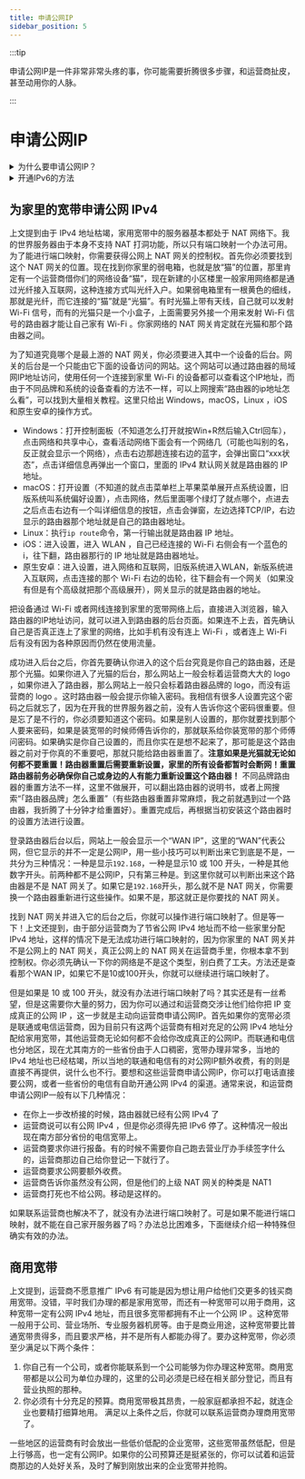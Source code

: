 ```yaml
---
title: 申请公网IP
sidebar_position: 5
---
```

:::tip

申请公网IP是一件非常非常头疼的事，你可能需要折腾很多步骤，和运营商扯皮，甚至动用你的人脉。

:::

# 申请公网IP

<details>
  <summary>为什么要申请公网IP？</summary>

## IPv4 的枯竭和 IPv6 推广的层层阻力

从 IPv4 的格式可以看出，IPv4 共可以表示 4,294,967,296（40亿）个地址。然而由于一些特殊的规定，如`192.168`开头的IP地址只能用于内网，实际可以分配给互联网上计算机的IP地址远比总量要少。本来 40 亿地址就不够地球上 70 亿人每人一个，更不幸的是，这些 IP 地址的分配还不均匀。美国的国防部和贝尔实验室就拥有上亿个 IPv4 地址，至于整个中国大陆拥有约 4 亿个，虽然很多，但是远不够 14 亿人分配。为了让 IPv4 够分，出现了 NAT 技术。 NAT 的原理是将一些电脑组成一个局域网，然后不给它们分配公网IP，只让自己拥有公网 IP。那没有在公网上的 IP 地址怎么给访问公网上其他的服务器呢？ NAT 的网关就给局域网中的所有电脑都分配局域网 IP，然后让它们在访问互联网时经过自己。而被访问的服务器也是需要客户端的IP地址和端口的，此时 NAT 的网关就将客户端的端口绑定到自己公网IP的一个端口，这样对于服务器来说，就是 NAT 网关把自己假扮成了客户端，然后应客户端的要求和服务器进行通信。

这样电脑访问互联网上服务器的需求就解决了，可是如果 NAT 的局域网里有服务器该怎么办？这个服务器没有被分配到公网 IP，其他客户端用什么访问他？ NAT  有两种方式可以实现服务器在公网提供服务：第一种叫端口映射， NAT 网关主动把自己在公网上的一个端口的流量转发到局域网中对应IP的指定端口，这样局域网中特定服务器的特定端口就是 NAT 网关的公网IP上的一个端口，公网上其他客户端直接访问这个公网IP的这个端口，就可以访问到那个服务器上的特定服务了，这样就实现了 NAT 中的服务器将自己的端口开放到公网。第二种叫 NAT 打洞，与第一种方法不同的是，第一种 NAT 需要主动把服务器的局域网IP上的端口和自己在公网IP上的端口进行绑定，而这种方法完全不需要 NAT 主动做任何操作，只需要他进行正常的转换就可以了。上文提到 NAT 为了让局域网中的电脑访问公网上的服务器，需要把自己的指定端口和指定内网IP上的端口之间的流量进行转发，双方就可以进行双向通信了。那么就可以利用 NAT 的这个特性，首先让局域网中的服务器访问公网上的另一台服务器，让 NAT 去接上这根线，再让客户端也去访问公网上的那台服务器，让它的 NAT 也建立这个连接。两边连接建立好后，这个服务器告诉双方彼此的 NAT 为这些连接准备的端口号，双方就可以通过彼此的IP地址和已经接好的这根线，透过 NAT 愉快地连接了。

随着互联网的发展，越来越多的人拥有了网络终端，而每个网络终端都需要一个IP地址来访问互联网。 NAT 技术出现后，很多路由器都具备了这个功能，因此每家只需要在自己办的宽带上接一个有AT 功能的路由器，然后把自己所有要上网的设备连接到这个路由器，就可以实现每户人家只需要一个 IPv4 地址。然而这样的人家越来越多，就算一家只给一个 IPv4 地址然后让所有人自行准备路由器来搭建 NAT ， IPv4 地址也已经不够分了。于是运营商想了一个办法，他们自己准备了 NAT 网关，把几户人家的网线接到这个 NAT 网关下，就实现了这几户共用同一个公网IP。这下对于运营商来说，公网IP终于是够用了。可是对于这几户人家来说，自己搭建服务器却成了难题：虽然能控制自己的 NAT 网关，却无法控制运营商的 NAT 网关，由于端口映射需要 NAT 网关主动，这个方案就用不了了。此时 NAT 打洞的方案仍然可行，可是这个方案对于联网用途本身要求很高，首先它需要服务端和客户端软件都支持特定的 NAT 打洞方式，而且它还需要服务端和客户端采用特殊的协议进行通信，对于现有的大部分从未考虑过 NAT 打洞方案的软件来说，这个办法也行不通。就这样，被接到运营商的 NAT 下的设备就几乎都失去了成为服务器的能力。不过还好IP地址没到非常稀缺的程度，现在仍然有一些宽带可以分配到公网 IP，也就能掌握位于公网的 NAT 网关的控制权，并通过端口映射方案在局域网中搭建服务器。

造成以上种种现象的根本原因，其实就是 IPv4 太少了。为了解决这种现象， IPv6  特意加长了表示方式，看那长长的地址就知道， IPv6  的地址肯定是用不完了。事实上， IPv6  的地址一共有 3.4 百万亿亿亿亿个，确实是分不完啊！难怪会有人说地球上的每一粒沙子都能分配到一个 IPv6 地址。 IPv6  的出现打破了层层 NAT 的现状，让每台电脑都能重新获得公网IP。然而 IPv6 由于和 IPv4 不兼容，在推广时遇到了大难题。首先是现有的老旧设备需要更新，因为它们不支持新的 IPv6 协议。很多软件也需要大改，因为它们是专为 IPv4 设计的。要从 IPv4 更换到 IPv6 ，所需要进行的工作极其庞大，所以出现了 IPv4 和 IPv6 共存的方案，即双栈网络。支持双栈的设备既可以使用 IPv4 工作也可以使用 IPv6 工作，而且为了加速 IPv4 的淘汰，很多设备会刻意地默认使用 IPv6 上网，在 IPv6 无法使用时再使用 IPv4 。就这样，一段漫长的过渡阶段开始了。越来越多的设备和网络开始支持 IPv6 ，可 IPv4 始 终无法淘汰，因为旧设备和旧软件实在是太多了。

可是近年来，据说 IPv6 的更新速度减缓了，据说主要是运营商尝到了 NAT 的甜头，因为套上运营商 NAT 后，用户就无法自行搭建服务器了，这样用户既不会用家用宽带提供未经审查的服务，也会被迫花更多钱去运营商那里购买昂贵的商用宽带，总地来说就是处处都利好了运营商，让他们既能给自己降低维护成本，又能让用户多给他们花钱。

</details>

<details>
  <summary>开通IPv6的方法</summary>

## 开通IPv6

通常来说国内手机流量（移动数据）的网络环境在绝大部分地区已经支持 IPv6 。然而由于设备老旧或配置不当等原因，很多宽带（例如家里办的宽带，网吧、酒店、饭店等公共场所的免费 Wi-Fi ）都仍然不支持 IPv6 。如果你想知道自己正在使用的网络是否支持 IPv6 ，可以访问这两个网站：ipw.cn 和 testipv6.cn，它们会告诉你你现在的网络对 IPv6 的支持情况。如果你的网络还不支持 IPv6 ，你可能需要自行操作来开启。由于开通 IPv6 仅仅是一个开关，但是接触到这个开关的途径每个运营商、厂商和路由器品牌的方式都不同。下面仅给出2024年一种可能的方式，如果其中有步骤失效，可以上网搜索其他实现该步骤的方法，或者直接上网搜索其他方法操作。
1. 检查是否已经有 IPv6 :如果是 Windows 系统，先打开任务管理器，点击性能选项卡，侧边栏找到以太网点击，下面的信息如果有显示 IPv6 地址，而且前缀不是`fe80`，那基本就证明是已经有 IPv6 了。国内绝大多数都是 `2408` `2409` `240e` 开头，如果是其他的你也可以百度一下这个开头，没有说是内网地址或者虚拟机就行
2. 检查宽带是否有开通 IPv6 的条件，如果还不支持 IPv6 那么无法开通，只能换家运营商或者等运营商方面升级。有的时候宽带已经支持 IPv6 ，但是路由器并没有开启。路由器如何开启 IPv6 可以百度搜索路由器品牌+怎么开 IPv6  。这里给出常见的华为路由器和tplink路由器的开启方法
    - 华为路由器：登录后台之后，点击顶部更多功能，侧边栏找到网络设置点击展开，选择 IPv6 ，打开开关，下面所有选项全选择自动配置，点击保存。切换到侧边栏里面的路由器信息页面，如果 IPv6 那一段显示出来的地址里面有不是`fe80`这种的 IPv6 地址（可能也会有fe80开头的，别全都是就行），那就是成功开启了 IPv6 。
    - tplink路由器：登录后台后点击底部路由设置，侧边栏找到 IPv6 设置点击， IPv6 功能调整为开启，WAN口连接类型选择自动获取IP地址，点击保存。我没有tplink路由器，不清楚怎么找 IPv6 地址，总之找到 IPv6 地址之后，跟上段华为路由器要求的效果一样就行。
如果按照上面的方法设置之后路由器里也显示fe80的地址，证明你的光猫也需要配置，或者宽带不支持 IPv6  。现在仍然有一些小运营商和一些地区不支持 IPv6 ，因为网络铺设的成本在那， IPv6 的普及还需要时间。
3. 检查路由器的上网方式：此时先打开路由器的后台，查看路由器的上网方式。不会操作可以百度路由器品牌+怎么设置拨号上网。华为路由器点击顶部“我要上网”就可以看到上网方式，TP-Link路由器点击底部路由设置，侧边栏找到上网设置，就可以看到上网方式。如果这一步设置的是 DDNS（自动获取IP地址），那就需要修改光猫设置。如果这一步设置的已经是拨号上网（PPPOE），那就证明你的运营商没有给你开 IPv6 或者不支持 IPv6 ，你就可以直接跳过下面修改光猫的步骤，直接跟运营商报修说要开通 IPv6 。
4. 修改光猫为桥接：下面需要修改光猫设置。如果安装师傅没给你超级密码，此时有以下三种解决办法：
    1. （成功率最高，但需要花钱）在某宝某多搜索“光猫超级密码”，会有很多破解光猫超级密码的服务。这里有没有水深的情况我不清楚，我也没研究过，但是确实有些人在用这个途径，比较有效。
    2. （完全自行操作，社恐患者福音）在搜索引擎搜索自己的运营商+光猫品牌+超级密码，然后在光猫后台挨个试。这是一个很漫长的过程，因为每个地区的运营商的默认超级密码都不同，甚至有可能你那边的运营商给你的密码是完全随机的，因此你在网上找到的大多数密码可能都不能用。
有了超级密码之后，登录光猫后台，先记下原来的帐号密码，然后将上网方式修改为桥接。运营商的光猫型号众多，没有主流的后台界面，这里需要大家上网搜索光猫型号（在光猫的外壳，后台界面，底部的铭牌都有可能看到）+怎么改桥接，并根据实际情况灵活应对。这里对动手能力要求很高，单凭这个教程很难讲明白。
    3. 如果你搞不到超级密码，也可以直接报修，跟安装师傅说你要改桥接。大部分都会直接给改，一部分运营商的安装师傅会说需要给你报备，我家这个就是，我电话说完之后他说要给我报备，报备之后才能改桥接。
5. 使用路由器拨号：光猫改成桥接之后，进入路由器后台，将按上文查看上网方式的方法找到上网方式，改成拨号上网（PPPoE），填入在光猫后台找到的帐号密码并保存。此时你家宽带的质量应该会有所提升，毕竟这次网关给到了路由器，自己的路由器性能一般都比运营商给的那个光猫的要好。此外一部分用联通电信宽带的路由器应该会直接有 IPv4 公网了。如果你是联通电信但仍然没有 IPv4 公网，可以报修说让他给开一下，一些地方是可以给开的，一些地方会要求额外收费，或者直接不给开，毕竟 IPv4 资源紧缺，运营商能靠商宽捞一笔。这时候再去查看 IPv6 的情况，如果仍然没有，就可能是需要联系运营商开，或者运营商不支持了。
6.  折腾完路由器之后，回到服务器上，任务管理器里应该就显示公网v6地址了。要测试这个v6是不是真的生效了，可以访问ipw.cn或testipv6.cn测试。

自此服务器的 IPv6 已经全部配置完毕了。

</details>

## 为家里的宽带申请公网 IPv4 

上文提到由于 IPv4 地址枯竭，家用宽带中的服务器基本都处于 NAT 网络下。我的世界服务器由于本身不支持 NAT 打洞功能，所以只有端口映射一个办法可用。为了能进行端口映射，你需要获得公网上 NAT 网关的控制权。首先你必须要找到这个 NAT 网关的位置。现在找到你家里的弱电箱，也就是放“猫”的位置，那里肯定有一个运营商借你们的网络设备“猫”，现在新建的小区楼里一般家用网络都是通过光纤接入互联网，这种连接方式叫光纤入户。如果弱电箱里有一根黄色的细线，那就是光纤，而它连接的“猫”就是“光猫”。有时光猫上带有天线，自己就可以发射 Wi-Fi 信号，而有的光猫只是一个小盒子，上面需要另外接一个用来发射 Wi-Fi 信号的路由器才能让自己家有 Wi-Fi 。你家网络的 NAT 网关肯定就在光猫和那个路由器之间。

为了知道究竟哪个是最上游的 NAT 网关，你必须要进入其中一个设备的后台。网关的后台是一个只能由它下面的设备访问的网站。这个网站可以通过路由器的局域网IP地址访问，使用任何一个连接到家里 Wi-Fi 的设备都可以查看这个IP地址，而由于不同品牌和系统的设备查看的方法不一样，可以上网搜索“路由器的ip地址怎么看”，可以找到大量相关教程。这里只给出 Windows，macOS，Linux ，iOS 和原生安卓的操作方式。
- Windows：打开控制面板（不知道怎么打开就按Win+R然后输入Ctrl回车），点击网络和共享中心，查看活动网络下面会有一个网络几（可能也叫别的名，反正就会显示一个网络），点击右边那趟连接右边的蓝字，会弹出窗口“xxx状态”，点击详细信息再弹出一个窗口，里面的 IPv4 默认网关就是路由器的 IP 地址。
- macOS：打开设置（不知道的就点击菜单栏上苹果菜单展开点系统设置，旧版系统叫系统偏好设置），点击网络，然后里面哪个绿灯了就点哪个，点进去之后点击右边有一个叫详细信息的按钮，点击会弹窗，左边选择TCP/IP，右边显示的路由器那个地址就是自己的路由器地址。
- Linux：执行`ip route`命令，第一行输出就是路由器 IP 地址。
- iOS：进入设置，进入 WLAN ，自己已经连接的 Wi-Fi 右侧会有一个蓝色的i，往下翻，路由器那行的 IP 地址就是路由器地址。
- 原生安卓：进入设置，进入网络和互联网，旧版系统进入WLAN，新版系统进入互联网，点击连接的那个 Wi-Fi 右边的齿轮，往下翻会有一个网关（如果没有但是有个高级就把那个高级展开），网关显示的就是路由器的地址。

把设备通过 Wi-Fi 或者网线连接到家里的宽带网络上后，直接进入浏览器，输入路由器的IP地址访问，就可以进入到路由器的后台页面。如果连不上去，首先确认自己是否真正连上了家里的网络，比如手机有没有连上 Wi-Fi ，或者连上 Wi-Fi 后有没有因为各种原因而仍然在使用流量。

成功进入后台之后，你首先要确认你进入的这个后台究竟是你自己的路由器，还是那个光猫。如果你进入了光猫的后台，那么网站上一般会标着运营商大大的 logo ，如果你进入了路由器，那么网站上一般只会标着路由器品牌的 logo，而没有运营商的 logo 。这时路由器一般会提示你输入密码。我相信有很多人设置完这个密码之后就忘了，因为在开我的世界服务器之前，没有人告诉你这个密码很重要。但是忘了是不行的，你必须要知道这个密码。如果是别人设置的，那你就要找到那个人要来密码，如果是装宽带的时候师傅告诉你的，那就联系给你装宽带的那个师傅问密码。如果确实是你自己设置的，而且你实在是想不起来了，那可能是这个路由器之前对于你真的不重要吧，那就只能给路由器重置了。**注意如果是光猫就无论如何都不要重置！路由器重置后需要重新设置，家里的所有设备都暂时会断网！重置路由器前务必确保你自己或身边的人有能力重新设置这个路由器！** 不同品牌路由器的重置方法不一样，这里不做展开，可以翻出路由器的说明书，或者上网搜索“「路由器品牌」怎么重置”（有些路由器重置非常麻烦，我之前就遇到过一个路由器，我折腾了十分钟才给重置好）。重置完成后，再根据当初安装这个路由器时的设置方法进行设置。

登录路由器后台以后，网站上一般会显示一个“WAN IP”，这里的“WAN”代表公网，但它显示的并不一定是公网IP，用一些小技巧可以判断出来它到底是不是，一共分为三种情况：一种是显示`192.168`，一种是显示10  或 100 开头，一种是其他数字开头。前两种都不是公网IP，只有第三种是。到这里你就可以判断出来这个路由器是不是 NAT 网关了。如果它是`192.168`开头，那么就不是 NAT 网关，你需要换一个路由器重新进行这些操作。如果不是，那这就正是你要找的 NAT 网关。

找到 NAT 网关并进入它的后台之后，你就可以操作进行端口映射了。但是等一下！上文还提到，由于部分运营商为了节省公网 IPv4 地址而不给一些家里分配 IPv4 地址，这样的情况下是无法成功进行端口映射的，因为你家里的 NAT 网关并不是公网上的 NAT 网关，真正公网上的 NAT 网关在运营商手里，你根本拿不到控制权。你必须先确认一下你的网络是不是这个类型，别白费了工夫。方法还是查看那个WAN IP，如果它不是10或100开头，你就可以继续进行端口映射了。

但是如果是 10 或 100 开头，就没有办法进行端口映射了吗？其实还是有一丝希望，但是这需要你大量的努力，因为你可以通过和运营商交涉让他们给你把 IP 变成真正的公网 IP ，这一步就是主动向运营商申请公网IP。首先如果你的宽带必须是联通或电信运营商，因为目前只有这两个运营商有相对充足的公网 IPv4 地址分配给家用宽带，其他运营商无论如何都不会给你改成真正的公网IP。而联通和电信也分地区，现在尤其南方的一些省份由于人口稠密，宽带办理非常多，当地的 IPv4 地址也已经枯竭，所以当地的联通和电信有的对公网IP额外收费，有的则是直接不再提供，说什么也不行。要想和这些运营商申请公网IP，你可以打电话直接要公网，或者一些省份的电信有自助开通公网 IPv4 的渠道。通常来说，和运营商申请公网IP一般有以下几种情况：
- 在你上一步改桥接的时候，路由器就已经有公网 IPv4 了
- 运营商说可以有公网 IPv4 ，但是你必须得先把 IPv6 停了。这种情况一般出现在南方部分省份的电信宽带上。
- 运营商要求你进行报备。有的时候不需要你自己跑去营业厅办手续签字什么的，运营商那边自己给你登记一下就行了。
- 运营商要求公网要额外收费。
- 运营商告诉你虽然没有公网，但是他们的上级 NAT 网关的种类是 NAT1
- 运营商打死也不给公网。移动是这样的。

如果联系运营商也解决不了，就没有办法进行端口映射了。可是如果不能进行端口映射，就不能在自己家开服务器了吗？办法总比困难多，下面继续介绍一种特殊但确实有效的办法。

## 商用宽带

上文提到，运营商不愿意推广 IPv6 有可能是因为想让用户给他们交更多的钱买商用宽带。没错，平时我们办理的都是家用宽带，而还有一种宽带可以用于商用，这种宽带一定有公网 IPv4 地址，而且很多宽带都拥有不止一个公网 IP 。这种宽带一般用于公司、营业场所、专业服务器机房等。由于是商业用途，这种宽带要比普通宽带贵得多，而且要求严格，并不是所有人都能办得了。要办这种宽带，你必须至少满足以下两个条件：
1. 你自己有一个公司，或者你能联系到一个公司能够为你办理这种宽带。商用宽带都是以公司为单位办理的，这里的公司必须是已经在相关部分登记，而且有营业执照的那种。
2. 你必须有十分充足的预算。商用宽带极其昂贵，一般家庭都承担不起，就连企业也要精打细算地用。
满足以上条件之后，你就可以联系运营商办理商用宽带了。

一些地区的运营商有时会放出一些低价低配的企业宽带，这些宽带虽然低配，但是上行够高，也一定有公网IP。如果你的公司预算还是挺紧张的，你可以试着和运营商那边的人处好关系，及时了解到刚放出来的企业宽带并抢购。
